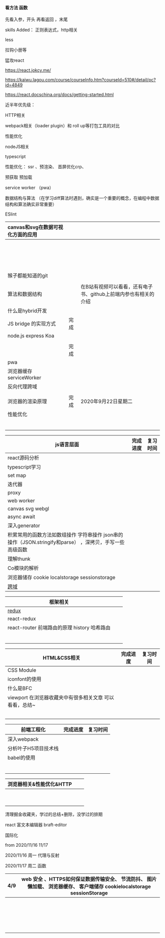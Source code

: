 #### 看方法 函数
先看入参，开头
再看返回 ，末尾

skills Added： 正则表达式，http相关

less

拉钩小册等

猛攻react 

https://react.jokcy.me/

https://kaiwu.lagou.com/course/courseInfo.htm?courseId=510#/detail/pc?id=4849

https://react.docschina.org/docs/getting-started.html

近半年优先级：

HTTP相关

webpack相关（loader plugin）和 roll up等打包工具的对比

性能优化

nodeJS相关

typescript

性能优化： ssr 、预渲染、 首屏优化crp、

预获取 预加载 

service worker （pwa）

数据结构与算法 （在学习diff算法时遇到，确实是一个重要的概念，在编程中数据结构和算法确实非常重要）

ESlint 

| canvas和svg在数据可视化方面的应用 |      |                                                              |
| :-------------------------------- | ---- | ------------------------------------------------------------ |
|                                   |      |                                                              |
|                                   |      |                                                              |
|                                   |      |                                                              |
|                                   |      |                                                              |
|                                   |      |                                                              |
|                                   |      |                                                              |
|                                   |      |                                                              |
|                                   |      |                                                              |
|                                   |      |                                                              |
|                                   |      |                                                              |
|                                   |      |                                                              |
|                                   |      |                                                              |
|                                   |      |                                                              |
|                                   |      |                                                              |
|                                   |      |                                                              |
|                                   |      |                                                              |
|                                   |      |                                                              |
| 猴子都能知道的git                 |      |                                                              |
|                                   |      |                                                              |
| 算法和数据结构                    |      | 在B站有视频可以看看，还有电子书、github上前端内参也有相关的介绍 |
| 什么是hybrid开发                  |      |                                                              |
| JS bridge 的实现方式              | 完成 |                                                              |
| node.js      express       Koa    |      |                                                              |
|                                   |      |                                                              |
|                                   | 完成 |                                                              |
| pwa                               |      |                                                              |
| 浏览器缓存 serviceWorker          |      |                                                              |
| 反向代理跨域                      |      |                                                              |
|                                   |      |                                                              |
| 浏览器的渲染原理                  | 完成 | 2020年9月22日星期二                                          |
| 性能优化                          |      |                                                              |
|                                   |      |                                                              |
|                                   |      |                                                              |
|                                   |      |                                                              |
|                                   |      |                                                              |
|                                   |      |                                                              |
|                                   |      |                                                              |

| js语言层面                                                   | 完成进度 | 复习时间 |
| ------------------------------------------------------------ | -------- | -------- |
| react源码分析                                                |          |          |
| typescript学习                                               |          |          |
| set   map                                                    |          |          |
| 迭代器                                                       |          |          |
| proxy                                                        |          |          |
| web worker                                                   |          |          |
| canvas  svg     webgl                                        |          |          |
| async await                                                  |          |          |
| 深入generator                                                |          |          |
| 积累常用的函数方法如数组操作 字符串操作 json串的操作（JSON.stringify和parse） ，深拷贝，手写一些高级函数 |          |          |
| 理解thunk                                                    |          |          |
| Co模块的解析                                                 |          |          |
| 浏览器储存 cookie localstorage sessionstorage                |          |          |
| [跨域](./跨域.md)                                            |          |          |



| 框架相关                                     |      |      |
| -------------------------------------------- | ---- | ---- |
| [redux](./React/redux/redux.js)              |      |      |
| react-redux                                  |      |      |
| react-router 前端路由的原理 history 哈希路由 |      |      |
|                                              |      |      |
|                                              |      |      |
|                                              |      |      |
|                                              |      |      |
|                                              |      |      |
|                                              |      |      |





| HTML&CSS相关                                             | 完成进度 | 复习时间 |
| -------------------------------------------------------- | -------- | -------- |
| CSS Module                                               |          |          |
| iconfont的使用                                           |          |          |
| 什么是BFC                                                |          |          |
| viewport  在浏览器收藏夹中有很多相关文章 可以看看，总结~ |          |          |
|                                                          |          |          |
|                                                          |          |          |
|                                                          |          |          |
|                                                          |          |          |
|                                                          |          |          |





| 前端工程化           | 完成进度 | 复习时间 |
| -------------------- | -------- | -------- |
| 深入webpack          |          |          |
| 分析叶子H5项目技术栈 |          |          |
| babel的使用          |          |          |
|                      |          |          |
|                      |          |          |
|                      |          |          |
|                      |          |          |
|                      |          |          |
|                      |          |          |



| 浏览器相关&性能优化&HTTP |      |      |
| ------------------------ | ---- | ---- |
|                          |      |      |
|                          |      |      |
|                          |      |      |
|                          |      |      |
|                          |      |      |
|                          |      |      |
|                          |      |      |
|                          |      |      |
|                          |      |      |



清理掘金收藏夹，学过的总结+删除，没学过的排期



react 富文本编辑器 braft-editor



国际化



from 2020/11/16  11/17

2020/11/16 周一   代理与反射

2020/11/17 周二 函数

| 4/9  | web 安全 、HTTPS如何保证数据传输安全、 节流防抖、 图片懒加载、 浏览器缓存、 客户端储存 cookielocalstorage sessionStorage |
| ---- | ------------------------------------------------------------ |
|      |                                                              |
|      |                                                              |
|      |                                                              |
|      |                                                              |
|      |                                                              |
|      |                                                              |
|      |                                                              |
|      |                                                              |
|      |                                                              |
|      |                                                              |
|      |                                                              |
|      |                                                              |
|      |                                                              |
|      |                                                              |
|      |                                                              |
|      |                                                              |
|      |                                                              |
|      |                                                              |
|      |                                                              |

